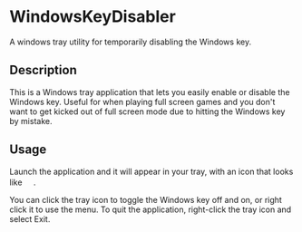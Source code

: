 # WindowsKeyDisabler
A windows tray utility for temporarily disabling the Windows key.

## Description

This is a Windows tray application that lets you easily enable or disable the Windows key. Useful for when playing full screen games and you don't want to get kicked out of full screen mode due to hitting the Windows key by mistake.

## Usage

Launch the application and it will appear in your tray, with an icon that looks like <img src="https://github.com/drittich/windows-key-disabler/assets/1222810/9ac977b9-fd32-40cb-a082-f68516229c16" width="16">. 

You can click the tray icon to toggle the Windows key off and on, or right click it to use the menu.
To quit the application, right-click the tray icon and select Exit.

